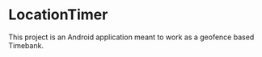 # LocationTimer

This project is an Android application meant to work as a geofence based Timebank. 
